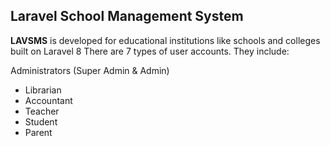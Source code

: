 ## **Laravel School Management System** 

**LAVSMS** is developed for educational institutions like schools and colleges built on Laravel 8
There are 7 types of user accounts. They include:
 
Administrators (Super Admin & Admin)
- Librarian
- Accountant
- Teacher
- Student
- Parent
